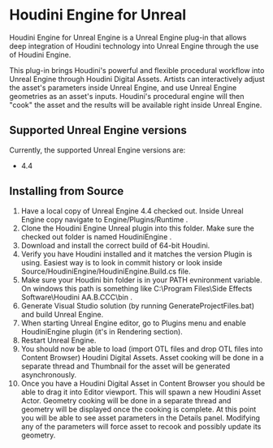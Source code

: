 # Houdini Engine for Unreal
Houdini Engine for Unreal Engine is a Unreal Engine plug-in that allows deep integration of
Houdini technology into Unreal Engine through the use of Houdini Engine.

This plug-in brings Houdini's powerful and flexible procedural workflow into
Unreal Engine through Houdini Digital Assets. Artists can interactively adjust the
asset's parameters inside Unreal Engine, and use Unreal Engine geometries as an asset's inputs.
Houdini's procedural engine will then "cook" the asset and the results will be
available right inside Unreal Engine.

## Supported Unreal Engine versions
Currently, the supported Unreal Engine versions are:

* 4.4

## Installing from Source
1. Have a local copy of Unreal Engine 4.4 checked out. Inside Unreal Engine copy navigate to Engine/Plugins/Runtime .
2. Clone the Houdini Engine Unreal plugin into this folder. Make sure the checked out folder is named HoudiniEngine .
3. Download and install the correct build of 64-bit Houdini.
4. Verify you have Houdini installed and it matches the version Plugin is using. Easiest way is to look in commit history or look inside Source/HoudiniEngine/HoudiniEngine.Build.cs file.
5. Make sure your Houdini bin folder is in your PATH evnironment variable. On windows this path is something like C:\Program Files\Side Effects Software\Houdini AA.B.CCC\bin .
6. Generate Visual Studio solution (by running GenerateProjectFiles.bat) and build Unreal Engine.
7. When starting Unreal Engine editor, go to Plugins menu and enable HoudiniEngine plugin (it's in Rendering section). 
8. Restart Unreal Engine.
9. You should now be able to load (import OTL files and drop OTL files into Content Browser) Houdini Digital Assets. Asset cooking will be done in a separate thread and Thumbnail for the asset will be generated asynchronously.
10. Once you have a Houdini Digital Asset in Content Browser you should be able to drag it into Editor viewport. This will spawn a new Houdini Asset Actor. Geometry cooking will be done in a separate thread and geometry will be displayed once the cooking is complete. At this point you will be able to see asset parameters in the Details panel. Modifying any of the parameters will force asset to recook and possibly update its geometry.
